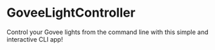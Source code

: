 # GoveeLightController
Control your Govee lights from the command line with this simple and interactive CLI app!
